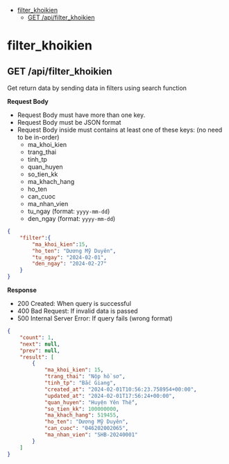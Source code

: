 - [filter\_khoikien](#filter_khoikien)
  - [GET /api/filter\_khoikien](#get-apifilter_khoikien)

# filter_khoikien
## GET /api/filter_khoikien

Get return data by sending data in filters using search function

**Request Body**
- Request Body must have more than one key.
- Request Body must be JSON format
- Request Body inside must contains at least one of these keys: (no need to be in-order)
  - ma_khoi_kien
  - trang_thai
  - tinh_tp
  - quan_huyen
  - so_tien_kk
  - ma_khach_hang
  - ho_ten
  - can_cuoc
  - ma_nhan_vien
  - tu_ngay (format: `yyyy-mm-dd`)
  - den_ngay (format: `yyyy-mm-dd`)
```json
{
    "filter":{
        "ma_khoi_kien":15,
        "ho_ten": "Dương Mỹ Duyên",
        "tu_ngay": "2024-02-01",
        "den_ngay": "2024-02-27"
    }
}
```

**Response**
- 200 Created: When query is successful
- 400 Bad Request: If invalid data is passed
- 500 Internal Server Error: If query fails (wrong format)

```json
{
    "count": 1,
    "next": null,
    "prev": null,
    "result": [
        {
            "ma_khoi_kien": 15,
            "trang_thai": "Nộp hồ sơ",
            "tinh_tp": "Bắc Giang",
            "created_at": "2024-02-01T10:56:23.758954+00:00",
            "updated_at": "2024-02-01T17:56:24+00:00",
            "quan_huyen": "Huyện Yên Thế",
            "so_tien_kk": 100000000,
            "ma_khach_hang": 519455,
            "ho_ten": "Dương Mỹ Duyên",
            "can_cuoc": "046202002065",
            "ma_nhan_vien": "SHB-20240001"
        }
    ]
}
```

